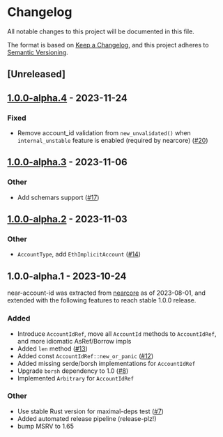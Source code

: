 # Changelog
All notable changes to this project will be documented in this file.

The format is based on [Keep a Changelog](https://keepachangelog.com/en/1.0.0/),
and this project adheres to [Semantic Versioning](https://semver.org/spec/v2.0.0.html).

## [Unreleased]

## [1.0.0-alpha.4](https://github.com/near/near-account-id-rs/compare/v1.0.0-alpha.3...v1.0.0-alpha.4) - 2023-11-24

### Fixed
- Remove account_id validation from `new_unvalidated()` when `internal_unstable` feature is enabled (required by nearcore) ([#20](https://github.com/near/near-account-id-rs/pull/20))

## [1.0.0-alpha.3](https://github.com/near/near-account-id-rs/compare/v1.0.0-alpha.2...v1.0.0-alpha.3) - 2023-11-06

### Other
- Add schemars support ([#17](https://github.com/near/near-account-id-rs/pull/17))

## [1.0.0-alpha.2](https://github.com/near/near-account-id-rs/compare/v1.0.0-alpha.1...v1.0.0-alpha.2) - 2023-11-03

### Other
- `AccountType`, add `EthImplicitAccount` ([#14](https://github.com/near/near-account-id-rs/pull/14))

## 1.0.0-alpha.1 - 2023-10-24

near-account-id was extracted from [nearcore](https://github.com/near/nearcore) as of 2023-08-01, and extended with the following features to reach stable 1.0.0 release.

### Added
- Introduce `AccountIdRef`, move all `AccountId` methods to `AccountIdRef`, and more idiomatic AsRef/Borrow impls
- Added `len` method ([#13](https://github.com/near/near-account-id/pull/13))
- Added const `AccountIdRef::new_or_panic` ([#12](https://github.com/near/near-account-id/pull/12))
- Added missing serde/borsh implementations for `AccountIdRef`
- Upgrade `borsh` dependency to 1.0 ([#8](https://github.com/near/near-account-id/pull/8))
- Implemented `Arbitrary` for `AccountIdRef`

### Other
- Use stable Rust version for maximal-deps test ([#7](https://github.com/near/near-account-id/pull/7))
- Added automated release pipeline (release-plz!)
- bump MSRV to 1.65
